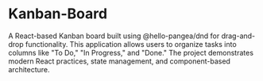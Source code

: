 # Kanban-Board

A React-based Kanban board built using @hello-pangea/dnd for drag-and-drop functionality. This application allows users to organize tasks into columns like "To Do," "In Progress," and "Done." The project demonstrates modern React practices, state management, and component-based architecture.
